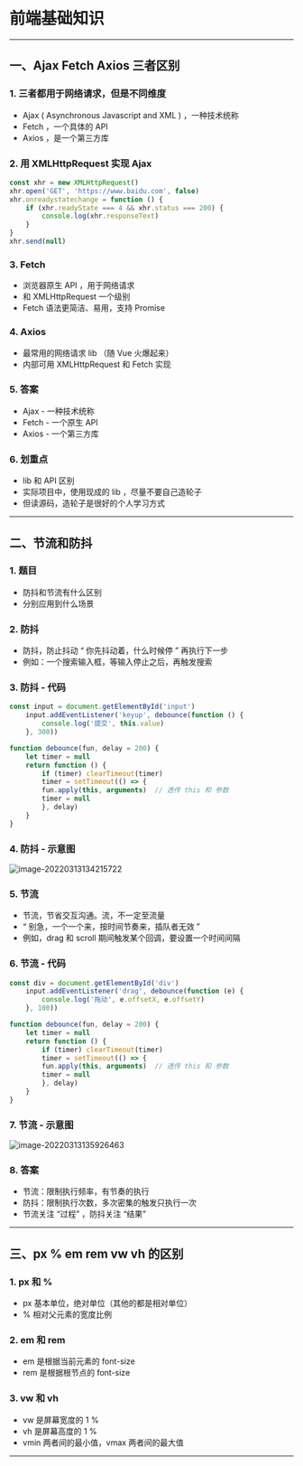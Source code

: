 # 前端基础知识

------



## 一、Ajax Fetch Axios 三者区别

### 1. 三者都用于网络请求，但是不同维度

+ Ajax ( Asynchronous Javascript and XML ) ，一种技术统称
+ Fetch ，一个具体的 API
+ Axios ，是一个第三方库

### 2. 用 XMLHttpRequest 实现 Ajax

```js
const xhr = new XMLHttpRequest()
xhr.open('GET', 'https://www.baidu.com', false)
xhr.onreadystatechange = function () {
    if (xhr.readyState === 4 && xhr.status === 200) {
        console.log(xhr.responseText)
    }
}
xhr.send(null)
```

### 3. Fetch

+ 浏览器原生 API ，用于网络请求
+ 和 XMLHttpRequest 一个级别
+ Fetch 语法更简洁、易用，支持 Promise

### 4. Axios

+ 最常用的网络请求 lib （随 Vue 火爆起来）
+ 内部可用 XMLHttpRequest 和 Fetch 实现

### 5. 答案

+ Ajax - 一种技术统称
+ Fetch - 一个原生 API
+ Axios - 一个第三方库

### 6. 划重点

+ lib 和 API 区别
+ 实际项目中，使用现成的 lib ，尽量不要自己造轮子
+ 但读源码，造轮子是很好的个人学习方式

------



## 二、节流和防抖

### 1. 题目

+ 防抖和节流有什么区别
+ 分别应用到什么场景

### 2. 防抖

+ 防抖，防止抖动 “ 你先抖动着，什么时候停 ” 再执行下一步
+ 例如：一个搜索输入框，等输入停止之后，再触发搜索

### 3. 防抖 - 代码

```js
const input = document.getElementById('input')
    input.addEventListener('keyup', debounce(function () {
        console.log('提交', this.value)
    }, 300))

function debounce(fun, delay = 200) {
  	let timer = null
  	return function () {
    	if (timer) clearTimeout(timer)
    	timer = setTimeout(() => {
      	fun.apply(this, arguments)  // 透传 this 和 参数
      	timer = null
    	}, delay)
  	}
}
```

### 4. 防抖 - 示意图

![image-20220313134215722](https://burt-markdown.oss-cn-shenzhen.aliyuncs.com/markdown/image-20220313134215722.png)

### 5. 节流

+ 节流，节省交互沟通。流，不一定至流量
+ “ 别急，一个一个来，按时间节奏来，插队者无效 ”
+ 例如，drag 和 scroll 期间触发某个回调，要设置一个时间间隔

### 6. 节流 - 代码

```js
const div = document.getElementById('div')
    input.addEventListener('drag', debounce(function (e) {
        console.log('拖动', e.offsetX, e.offsetY)
    }, 100))

function debounce(fun, delay = 200) {
  	let timer = null
  	return function () {
    	if (timer) clearTimeout(timer)
    	timer = setTimeout(() => {
      	fun.apply(this, arguments)  // 透传 this 和 参数
      	timer = null
    	}, delay)
  	}
}
```

### 7. 节流 - 示意图

![image-20220313135926463](https://burt-markdown.oss-cn-shenzhen.aliyuncs.com/markdown/image-20220313135926463.png)

### 8. 答案

+ 节流：限制执行频率，有节奏的执行
+ 防抖：限制执行次数，多次密集的触发只执行一次
+ 节流关注 “过程” ，防抖关注 “结果”

------



## 三、px % em rem vw vh 的区别

### 1. px 和 %

+ px 基本单位，绝对单位（其他的都是相对单位）
+ % 相对父元素的宽度比例

### 2. em 和 rem

+ em 是根据当前元素的 font-size
+ rem 是根据根节点的 font-size

### 3. vw 和 vh

+ vw 是屏幕宽度的 1 %
+ vh 是屏幕高度的 1 %
+ vmin 两者间的最小值，vmax 两者间的最大值

------

